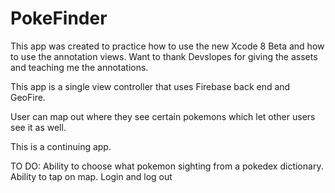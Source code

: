 # PokeFinder

This app was created to practice how to use the new Xcode 8 Beta and how to use the annotation views.
Want to thank Devslopes for giving the assets and teaching me the annotations.

This app is a single view controller that uses Firebase back end and GeoFire.

User can map out where they see certain pokemons
which let other users see it as well.

This is a continuing app.

TO DO:
Ability to choose what pokemon sighting from a pokedex dictionary.
Ability to tap on map.
Login and log out
